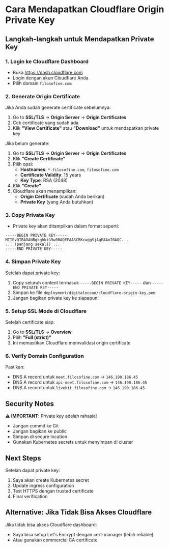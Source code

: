 # Cara Mendapatkan Cloudflare Origin Private Key

## Langkah-langkah untuk Mendapatkan Private Key

### 1. Login ke Cloudflare Dashboard

- Buka https://dash.cloudflare.com
- Login dengan akun Cloudflare Anda
- Pilih domain `filosofine.com`

### 2. Generate Origin Certificate

Jika Anda sudah generate certificate sebelumnya:

1. Go to **SSL/TLS** → **Origin Server** → **Origin Certificates**
2. Cek certificate yang sudah ada
3. Klik **"View Certificate"** atau **"Download"** untuk mendapatkan private key

Jika belum generate:

1. Go to **SSL/TLS** → **Origin Server** → **Origin Certificates**
2. Klik **"Create Certificate"**
3. Pilih opsi:
   - **Hostnames**: `*.filosofine.com`, `filosofine.com`
   - **Certificate Validity**: 15 years
   - **Key Type**: RSA (2048)
4. Klik **"Create"**
5. Cloudflare akan menampilkan:
   - **Origin Certificate** (sudah Anda berikan)
   - **Private Key** (yang Anda butuhkan)

### 3. Copy Private Key

- Private key akan ditampilkan dalam format seperti:

```
-----BEGIN PRIVATE KEY-----
MIIEvQIBADANBgkqhkiG9w0BAQEFAASCBKcwggSjAgEAAoIBAQC...
... (panjang sekali) ...
-----END PRIVATE KEY-----
```

### 4. Simpan Private Key

Setelah dapat private key:

1. Copy seluruh content termasuk `-----BEGIN PRIVATE KEY-----` dan `-----END PRIVATE KEY-----`
2. Simpan ke file `deployment/digitalocean/cloudflare-origin-key.pem`
3. Jangan bagikan private key ke siapapun!

### 5. Setup SSL Mode di Cloudflare

Setelah certificate siap:

1. Go to **SSL/TLS** → **Overview**
2. Pilih **"Full (strict)"**
3. Ini memastikan Cloudflare memvalidasi origin certificate

### 6. Verify Domain Configuration

Pastikan:

- DNS A record untuk `meet.filosofine.com` → `146.190.186.45`
- DNS A record untuk `api-meet.filosofine.com` → `146.190.186.45`
- DNS A record untuk `livekit.filosofine.com` → `146.190.186.45`

## Security Notes

⚠️ **IMPORTANT**: Private key adalah rahasia!

- Jangan commit ke Git
- Jangan bagikan ke public
- Simpan di secure location
- Gunakan Kubernetes secrets untuk menyimpan di cluster

## Next Steps

Setelah dapat private key:

1. Saya akan create Kubernetes secret
2. Update ingress configuration
3. Test HTTPS dengan trusted certificate
4. Final verification

## Alternative: Jika Tidak Bisa Akses Cloudflare

Jika tidak bisa akses Cloudflare dashboard:

- Saya bisa setup Let's Encrypt dengan cert-manager (lebih reliable)
- Atau gunakan commercial CA certificate
